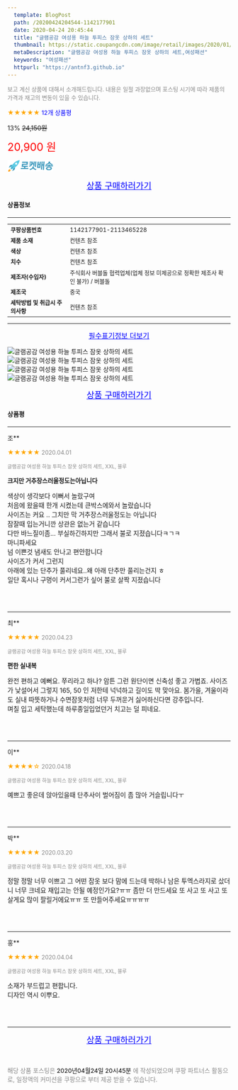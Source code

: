 ```yaml
---
  template: BlogPost
  path: /20200424204544-1142177901
  date: 2020-04-24 20:45:44
  title: "글램공감 여성용 하늘 투피스 잠옷 상하의 세트"
  thumbnail: https://static.coupangcdn.com/image/retail/images/2020/01/02/21/7/9a12d331-2650-48d5-989c-bf10fd625e50.jpg
  metaDescription: "글램공감 여성용 하늘 투피스 잠옷 상하의 세트,여성패션"
  keywords: "여성패션"
  httpurl: "https://antnf3.github.io"
---
```

  
<span style="color: #888;font-size:0.8rem">보고 계신 상품에 대해서 소개해드립니다.
내용은 일절 과장없으며 포스팅 시기에 따라 제품의 가격과 재고의 변동이 있을 수 있습니다.</span>
  
<span style="color: orange;">★★★★★</span> <span style="color: blue;font-size: 0.85rem;">12개 상품평</span>

<span style="font-size: 0.9rem">13%</span> <span style="font-size: 0.9rem">~~24,150원~~</span>

<span style="color: red;font-size: 1.5rem;">20,900 원</span>

![로켓배송](/assets/rocket_logo.png)

<p align="center"><a href="http://me2.do/xow7EpUE" style="font-size: 1.2rem; color: blue;">상품 구매하러가기</a></p>

#### 상품정보

---

|                  |                       |
| ---------------- | --------------------- |
| **<span style="font-size:0.8rem;">쿠팡상품번호</span>** | <span style="font-size:0.8rem;">1142177901-2113465228</span> |
| **<span style="font-size:0.8rem;">제품 소재</span>**    | <span style="font-size:0.8rem;">컨텐츠 참조</span>        |
| **<span style="font-size:0.8rem;">색상</span>**    | <span style="font-size:0.8rem;">컨텐츠 참조</span>        |
| **<span style="font-size:0.8rem;">치수</span>**    | <span style="font-size:0.8rem;">컨텐츠 참조</span>        |
| **<span style="font-size:0.8rem;">제조자(수입자)</span>**    | <span style="font-size:0.8rem;">주식회사 버블돌 협력업체(업체 정보 미제공으로 정확한 제조사 확인 불가)  / 버블돌</span>        |
| **<span style="font-size:0.8rem;">제조국</span>**    | <span style="font-size:0.8rem;">중국</span>        |
| **<span style="font-size:0.8rem;">세탁방법 및 취급시 주의사항</span>**    | <span style="font-size:0.8rem;">컨텐츠 참조</span>        |




---

<p align="center"><a href="http://me2.do/xow7EpUE" style="font-size: 1rem; color: blue;">필수표기정보 더보기</a></p>

![글램공감 여성용 하늘 투피스 잠옷 상하의 세트](http://thumbnail8.coupangcdn.com/thumbnails/remote/q89/image/retail/images/577584389299234-fb4cc46b-bf6f-4512-9ea6-5fc6be5ab46a.jpg)
![글램공감 여성용 하늘 투피스 잠옷 상하의 세트](http://thumbnail10.coupangcdn.com/thumbnails/remote/q89/image/retail/images/2020/01/03/15/0/58cb30e6-d226-44e2-8eb8-5da4244b7771.jpg)
![글램공감 여성용 하늘 투피스 잠옷 상하의 세트](http://thumbnail7.coupangcdn.com/thumbnails/remote/q89/image/retail/images/2020/01/03/15/0/ebd7964a-dbfd-4896-8880-e8289b18a2c0.jpg)
![글램공감 여성용 하늘 투피스 잠옷 상하의 세트](http://thumbnail10.coupangcdn.com/thumbnails/remote/q89/image/retail/images/2020/01/03/15/5/21527530-a30e-45d3-bbaa-831c485bc18e.jpg)

<p align="center"><a href="http://me2.do/xow7EpUE" style="font-size: 1.2rem; color: blue;">상품 구매하러가기</a></p>

#### 상품평
  
---
  
조**
    
<span style="color: orange;">★★★★★</span> <span style="font-size:0.8rem;color: #888;">2020.04.01</span>
    
<span style="color: #888;font-size:0.7rem">글램공감 여성용 하늘 투피스 잠옷 상하의 세트, XXL, 블루</span>
    
<span style="font-size:0.85rem">**크지만 거추장스러울정도는아닙니다**</span>
    
<span style="font-size: 0.9rem;">색상이 생각보다 이뻐서 놀랐구여<br/>처음에 왔을때 한개 시켰는데 큰박스에와서 놀랐습니다<br/>사이즈는 커요 .. 그치만 막 거추장스러울정도는 아닙니다<br/>잠잘때 입는거니깐  상관은 없는거 같습니다<br/>다만 바느질이좀... 부실하긴하지만 그래서 불로 지졌습니다ㅋㄱㅋ<br/>마니파세요<br/>넘 이쁜것  냄새도 안나고  편안합니다<br/>사이즈가 커서 그런지<br/>아래에  있는 단추가 풀리네요..왜 아래 단추만 풀리는건지 ㅎ<br/>일단  혹시나 구멍이 커서그런가 싶어 불로 살짝 지졌습니다</span>
    
<br>
<br>

---
  
최**
    
<span style="color: orange;">★★★★★</span> <span style="font-size:0.8rem;color: #888;">2020.04.23</span>
    
<span style="color: #888;font-size:0.7rem">글램공감 여성용 하늘 투피스 잠옷 상하의 세트, XXL, 블루</span>
    
<span style="font-size:0.85rem">**편한 실내복**</span>
    
<span style="font-size: 0.9rem;">완전 편하고 예뻐요. 쭈리라고 하나? 암튼 그런 원단이면 신축성 좋고 가볍죠. 사이즈가 낯설어서 그렇지 165, 50 인 저한테 넉넉하고 길이도 딱 맞아요. 봄가을, 겨울이라도 실내 따뜻하거나 수면잠옷처럼 너무 두꺼운거 싫어하신다면 강추입니다.<br/>며칠 입고 세탁했는데 하루종일입었던거 치고는 덜 피네요.</span>
    
<br>
<br>

---
  
이**
    
<span style="color: orange;">★★★★☆</span> <span style="font-size:0.8rem;color: #888;">2020.04.18</span>
    
<span style="color: #888;font-size:0.7rem">글램공감 여성용 하늘 투피스 잠옷 상하의 세트, XXL, 블루</span>
    

    
<span style="font-size: 0.9rem;">예쁘고 좋은데 앉아있을때 단추사이 벌어짐이 좀 많아 거슬립니다ㅜ</span>
    
<br>
<br>

---
  
박**
    
<span style="color: orange;">★★★★★</span> <span style="font-size:0.8rem;color: #888;">2020.03.20</span>
    
<span style="color: #888;font-size:0.7rem">글램공감 여성용 하늘 투피스 잠옷 상하의 세트, XXL, 블루</span>
    

    
<span style="font-size: 0.9rem;">정말 정말 너무 이쁘고 그 어떤 잠옷 보다 맘에 드는데 딱하나 남은 투엑스라지로 샀더니 너무 크네요 재입고는 안될 예정인가요?ㅠㅠ 좀만 더 만드세요 또 사고 또 사고 또살게요 많이 팔릴거에요ㅠㅠ 또 만들어주세요ㅠㅠㅠㅠ</span>
    
<br>
<br>

---
  
홍**
    
<span style="color: orange;">★★★★★</span> <span style="font-size:0.8rem;color: #888;">2020.04.04</span>
    
<span style="color: #888;font-size:0.7rem">글램공감 여성용 하늘 투피스 잠옷 상하의 세트, XXL, 블루</span>
    

    
<span style="font-size: 0.9rem;">소재가 부드럽고 편합니다.<br/>디자인 역시 이뿌요.</span>
    
<br>
<br>


  
---
  
<p align="center"><a href="http://me2.do/xow7EpUE" style="font-size: 1.2rem; color: blue;">상품 구매하러가기</a></p>
  
<br>
  
<span style="font-size: 0.85rem; color: #888;">해당 상품 포스팅은 <span style="color: #000;"> 2020년04월24일 20시45분 </span> 에 작성되었으며 쿠팡 파트너스 활동으로, 일정액의 커미션을 쿠팡으로 부터 제공 받을 수 있습니다.</span>